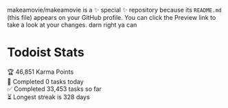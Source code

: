 makeamovie/makeamovie is a ✨ special ✨ repository because its `README.md` (this file) appears on your GitHub profile.
You can click the Preview link to take a look at your changes. darn right ya can

# Todoist Stats

<!-- TODO-IST:START -->
🏆  46,851 Karma Points           
🌸  Completed 0 tasks today           
✅  Completed 33,453 tasks so far           
⏳  Longest streak is 328 days
<!-- TODO-IST:END -->